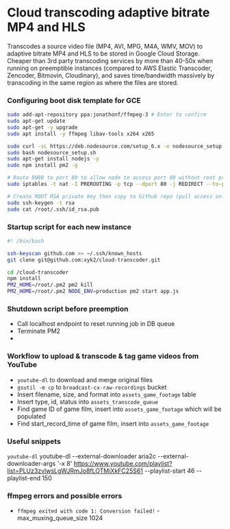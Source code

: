 # Cloud transcoding adaptive bitrate MP4 and HLS

Transcodes a source video file (MP4, AVI, MPG, M4A, WMV, MOV) to adaptive bitrate MP4 and HLS to be stored in Google Cloud Storage. Cheaper than 3rd party transcoding services by more than 40-50x when running on preemptible instances (compared to AWS Elastic Transcoder, Zencoder, Bitmovin, Cloudinary), and saves time/bandwidth massively by transcoding in the same region as where the files are stored.


### Configuring boot disk template for GCE
```bash
sudo add-apt-repository ppa:jonathonf/ffmpeg-3 # Enter to confirm
sudo apt-get update
sudo apt-get -y upgrade
sudo apt install -y ffmpeg libav-tools x264 x265

sudo curl -sL https://deb.nodesource.com/setup_6.x -o nodesource_setup.sh
sudo bash nodesource_setup.sh
sudo apt-get install nodejs -y
sudo npm install pm2 -g

# Route 8080 to port 80 to allow node to access port 80 without root privileges
sudo iptables -t nat -I PREROUTING -p tcp --dport 80 -j REDIRECT --to-port 8080

# Create ROOT RSA private key then copy to Github repo (pull access only)
sudo ssh-keygen -t rsa
sudo cat /root/.ssh/id_rsa.pub
```


### Startup script for each new instance
```bash
#! /bin/bash

ssh-keyscan github.com >> ~/.ssh/known_hosts
git clone git@github.com:xyk2/cloud-transcoder.git

cd /cloud-transcoder
npm install
PM2_HOME=/root/.pm2 pm2 kill
PM2_HOME=/root/.pm2 NODE_ENV=production pm2 start app.js
```

### Shutdown script before preemption
* Call localhost endpoint to reset running job in DB queue
* Terminate PM2
*

### Workflow to upload & transcode & tag game videos from YouTube
* `youtube-dl` to download and merge original files
* `gsutil -m cp` to `broadcast-cx-raw-recordings` bucket
* Insert filename, size, and format into `assets_game_footage` table
* Insert type, id, status into `assets_transcode_queue`
* Find game ID of game film, insert into `assets_game_footage` which will be populated
* Find start_record_time of game film, insert into `assets_game_footage`


### Useful snippets
`youtube-dl`
youtube-dl --external-downloader aria2c --external-downloader-args '-x 8' https://www.youtube.com/playlist?list=PLUz3zvlwsLgWJRmJo8fLOTMiXkFC25S61 --playlist-start 46 --playlist-end 150


### ffmpeg errors and possible errors
* `ffmpeg exited with code 1: Conversion failed!` -max_muxing_queue_size 1024





